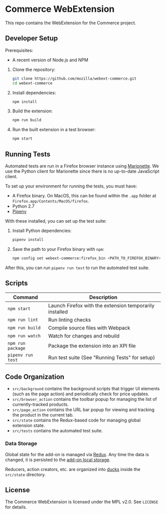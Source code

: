 # Commerce WebExtension

This repo contains the WebExtension for the Commerce project.

## Developer Setup

Prerequisites:

- A recent version of Node.js and NPM

1. Clone the repository:

   ```sh
   git clone https://github.com/mozilla/webext-commerce.git
   cd webext-commerce
   ```
2. Install dependencies:

   ```sh
   npm install
   ```
3. Build the extension:

   ```sh
   npm run build
   ```
4. Run the built extension in a test browser:

   ```sh
   npm start
   ```

## Running Tests

Automated tests are run in a Firefox browser instance using [Marionette][]. We use the Python client for Marionette since there is no up-to-date JavaScript client.

To set up your environment for running the tests, you must have:

- A Firefox binary. On MacOS, this can be found within the `.app` folder at  `Firefox.app/Contents/MacOS/firefox`.
- Python 2.7
- [Pipenv][]

With these installed, you can set up the test suite:

1. Install Python dependencies:

   ```sh
   pipenv install
   ```
2. Save the path to your Firefox binary with `npm`:

   ```sh
   npm config set webext-commerce:firefox_bin <PATH_TO_FIREFOX_BINARY>
   ```

After this, you can run `pipenv run test` to run the automated test suite.

[Marionette]: https://firefox-source-docs.mozilla.org/testing/marionette/marionette/index.html
[Pipenv]: https://docs.pipenv.org/

## Scripts

| Command | Description |
| --- | --- |
| `npm start` | Launch Firefox with the extension temporarily installed |
| `npm run lint` | Run linting checks |
| `npm run build` | Compile source files with Webpack |
| `npm run watch` | Watch for changes and rebuild |
| `npm run package` | Package the extension into an XPI file |
| `pipenv run test` | Run test suite (See "Running Tests" for setup) |

## Code Organization

- `src/background` contains the background scripts that trigger UI elements (such as the page action) and periodically check for price updates.
- `src/browser_action` contains the toolbar popup for managing the list of currently-tracked products.
- `src/page_action` contains the URL bar popup for viewing and tracking the product in the current tab.
- `src/state` contains the Redux-based code for managing global extension state.
- `src/tests` contains the automated test suite.

### Data Storage

Global state for the add-on is managed via [Redux][]. Any time the data is changed, it is persisted to the [add-on local storage][localstorage].

Reducers, action creators, etc. are organized into [ducks][] inside the `src/state` directory.

[Redux]: https://github.com/erikras/ducks-modular-redux
[localstorage]: https://developer.mozilla.org/en-US/docs/Mozilla/Add-ons/WebExtensions/API/storage/local
[ducks]: https://github.com/erikras/ducks-modular-redux

## License

The Commerce WebExtension is licensed under the MPL v2.0. See `LICENSE` for details.
